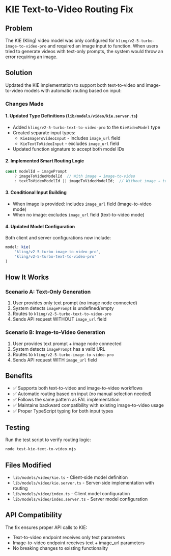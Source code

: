 # KIE Text-to-Video Routing Fix

## Problem
The KIE (Kling) video model was only configured for `kling/v2-5-turbo-image-to-video-pro` and required an image input to function. When users tried to generate videos with text-only prompts, the system would throw an error requiring an image.

## Solution
Updated the KIE implementation to support both text-to-video and image-to-video models with automatic routing based on input:

### Changes Made

#### 1. Updated Type Definitions (`lib/models/video/kie.server.ts`)
- Added `kling/v2-5-turbo-text-to-video-pro` to the `KieVideoModel` type
- Created separate input types:
  - `KieImageToVideoInput` - includes `image_url` field
  - `KieTextToVideoInput` - excludes `image_url` field
- Updated function signature to accept both model IDs

#### 2. Implemented Smart Routing Logic
```typescript
const modelId = imagePrompt
    ? imageToVideoModelId  // With image → image-to-video
    : textToVideoModelId || imageToVideoModelId;  // Without image → text-to-video
```

#### 3. Conditional Input Building
- When image is provided: includes `image_url` field (image-to-video mode)
- When no image: excludes `image_url` field (text-to-video mode)

#### 4. Updated Model Configuration
Both client and server configurations now include:
```typescript
model: kie(
    'kling/v2-5-turbo-image-to-video-pro',
    'kling/v2-5-turbo-text-to-video-pro'
)
```

## How It Works

### Scenario A: Text-Only Generation
1. User provides only text prompt (no image node connected)
2. System detects `imagePrompt` is undefined/empty
3. Routes to `kling/v2-5-turbo-text-to-video-pro`
4. Sends API request WITHOUT `image_url` field

### Scenario B: Image-to-Video Generation
1. User provides text prompt + image node connected
2. System detects `imagePrompt` has a valid URL
3. Routes to `kling/v2-5-turbo-image-to-video-pro`
4. Sends API request WITH `image_url` field

## Benefits
- ✅ Supports both text-to-video and image-to-video workflows
- ✅ Automatic routing based on input (no manual selection needed)
- ✅ Follows the same pattern as FAL implementation
- ✅ Maintains backward compatibility with existing image-to-video usage
- ✅ Proper TypeScript typing for both input types

## Testing
Run the test script to verify routing logic:
```bash
node test-kie-text-to-video.mjs
```

## Files Modified
- `lib/models/video/kie.ts` - Client-side model definition
- `lib/models/video/kie.server.ts` - Server-side implementation with routing
- `lib/models/video/index.ts` - Client model configuration
- `lib/models/video/index.server.ts` - Server model configuration

## API Compatibility
The fix ensures proper API calls to KIE:
- Text-to-video endpoint receives only text parameters
- Image-to-video endpoint receives text + image_url parameters
- No breaking changes to existing functionality
